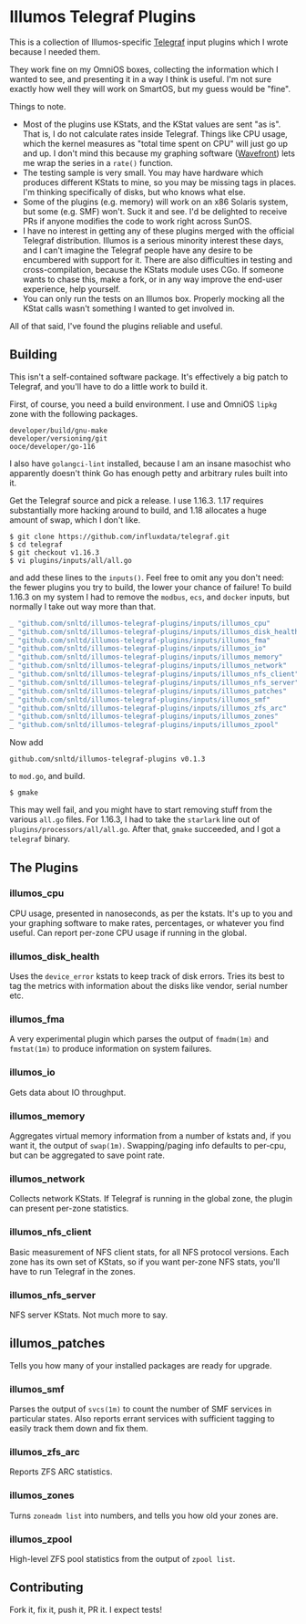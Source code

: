 # Illumos Telegraf Plugins

This is a collection of Illumos-specific
[Telegraf](https://github.com/influxdata/telegraf) input plugins which I wrote
because I needed them.

They work fine on my OmniOS boxes, collecting the information which I wanted
to see, and presenting it in a way I think is useful. I'm not sure exactly how
well they will work on SmartOS, but my guess would be "fine".

Things to note.

* Most of the plugins use KStats, and the KStat values are sent "as is". That
  is, I do not calculate rates inside Telegraf. Things like CPU usage, which
  the kernel measures as "total time spent on CPU" will just go up and up. I
  don't mind this because my graphing software
  ([Wavefront](https://wavefront.com)) lets me wrap the series in a `rate()`
  function.
* The testing sample is very small. You may have hardware which produces
  different KStats to mine, so you may be missing tags in places. I'm thinking
  specifically of disks, but who knows what else.
* Some of the plugins (e.g. memory) will work on an x86 Solaris system, but
  some (e.g. SMF) won't. Suck it and see. I'd be delighted to receive  PRs if
  anyone modifies the code to work right across SunOS.
* I have no interest in getting any of these plugins merged with the official
  Telegraf distribution. Illumos is a serious minority interest these days,
  and I can't imagine the Telegraf people have any desire to be encumbered
  with support for it. There are also difficulties in testing and
  cross-compilation, because the KStats module uses CGo. If someone wants to
  chase this, make a fork, or in any way improve the end-user experience, help
  yourself.
* You can only run the tests on an Illumos box. Properly mocking all the KStat
  calls wasn't something I wanted to get involved in.

All of that said, I've found the plugins reliable and useful.

## Building

This isn't a self-contained software package. It's effectively a big patch to
Telegraf, and you'll have to do a little work to build it.

First, of course, you need a build environment. I use and OmniOS `lipkg`
zone with the following packages.

```
developer/build/gnu-make
developer/versioning/git
ooce/developer/go-116
```

I also have `golangci-lint` installed, because I am an insane masochist who
apparently doesn't think Go has enough petty and arbitrary rules built into
it.

Get the Telegraf source and pick a release. I use 1.16.3. 1.17 requires
substantially more hacking around to build, and 1.18 allocates a huge amount
of swap, which I don't like.

```
$ git clone https://github.com/influxdata/telegraf.git
$ cd telegraf
$ git checkout v1.16.3
$ vi plugins/inputs/all/all.go
```

and add these lines to the `inputs()`. Feel free to omit any you don't need:
the fewer plugins you try to build, the lower your chance of failure! To build
1.16.3 on my system I had to remove the `modbus`, `ecs`, and `docker` inputs,
but normally I take out way more than that.

```go
_ "github.com/snltd/illumos-telegraf-plugins/inputs/illumos_cpu"
_ "github.com/snltd/illumos-telegraf-plugins/inputs/illumos_disk_health"
_ "github.com/snltd/illumos-telegraf-plugins/inputs/illumos_fma"
_ "github.com/snltd/illumos-telegraf-plugins/inputs/illumos_io"
_ "github.com/snltd/illumos-telegraf-plugins/inputs/illumos_memory"
_ "github.com/snltd/illumos-telegraf-plugins/inputs/illumos_network"
_ "github.com/snltd/illumos-telegraf-plugins/inputs/illumos_nfs_client"
_ "github.com/snltd/illumos-telegraf-plugins/inputs/illumos_nfs_server"
_ "github.com/snltd/illumos-telegraf-plugins/inputs/illumos_patches"
_ "github.com/snltd/illumos-telegraf-plugins/inputs/illumos_smf"
_ "github.com/snltd/illumos-telegraf-plugins/inputs/illumos_zfs_arc"
_ "github.com/snltd/illumos-telegraf-plugins/inputs/illumos_zones"
_ "github.com/snltd/illumos-telegraf-plugins/inputs/illumos_zpool"
```

Now add

```
github.com/snltd/illumos-telegraf-plugins v0.1.3
```

to `mod.go`, and build.

```
$ gmake
```

This may well fail, and you might have to start removing stuff from the
various `all.go` files. For 1.16.3, I had to take the `starlark` line out of
`plugins/processors/all/all.go`. After that, `gmake` succeeded, and I got a
`telegraf` binary.

## The Plugins

### illumos_cpu
CPU usage, presented in nanoseconds, as per the kstats. It's up to you and
your graphing software to make rates, percentages, or whatever you find
useful. Can report per-zone CPU usage if running in the global.

### illumos_disk_health
Uses the `device_error` kstats to keep track of disk errors. Tries its best to
tag the metrics with information about the disks like vendor, serial number
etc.

### illumos_fma
A very experimental plugin which parses the output of `fmadm(1m)` and
`fmstat(1m)` to produce information on system failures.

### illumos_io
Gets data about IO throughput.

### illumos_memory
Aggregates virtual memory information from a number of kstats and, if you want
it, the output of `swap(1m)`. Swapping/paging info defaults to per-cpu, but
can be aggregated to save point rate.

### illumos_network
Collects network KStats. If Telegraf is running in the global zone, the plugin
can present per-zone statistics.

### illumos_nfs_client
Basic measurement of NFS client stats, for all NFS protocol versions. Each
zone has its own set of KStats, so if you want per-zone NFS stats, you'll have
to run Telegraf in the zones.

### illumos_nfs_server
NFS server KStats. Not much more to say.

## illumos_patches
Tells you how many of your installed packages are ready for upgrade.

### illumos_smf
Parses the output of `svcs(1m)` to count the number of SMF services in
particular states. Also reports errant services with sufficient tagging to
easily track them down and fix them.

### illumos_zfs_arc
Reports ZFS ARC statistics.

### illumos_zones
Turns `zoneadm list` into numbers, and tells you how old your zones are.

### illumos_zpool
High-level ZFS pool statistics from the output of `zpool list`.

## Contributing

Fork it, fix it, push it, PR it. I expect tests!
